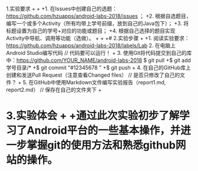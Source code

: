  1.实验要求 + + +1. 在Issues中创建自己的选题：https://github.com/hzuapps/android-labs-2018/issues ； +2. 根据自选题目，编写一个或多个Activity（所有均带上学号前缀，放到自己的Java包下）； +3. 将标题设置为自己的学号+对应的功能或题目； +4. 根据自己选择的题目实现Activity中导航、调用等功能（选做）。 + + +# 2.实验步骤 + +1. 阅读实验要求：https://github.com/hzuapps/android-labs-2018/labels/Lab
2. 在电脑上Android Studio编写代码
// 代码要可以运行！ +
3. 使用Git将代码提交到自己的库中：https://github.com/YOUR_NAME/android-labs-2018
$ git pull +$ git add 学号目录/* +$ git commit "#12345678 " +$ git push +
4. 在自己的GitHub库上创建和发送Pull Request（注意查看Changed files）
// 是否只修改了自己的文件？ +
5. 在GitHub中使用Markdown文件编写实验报告（report1.md, report2.md）
// 保存在自己的文件夹下 +
# 3.实验体会 + +通过此次实验初步了解学习了Android平台的一些基本操作，并进一步掌握git的使用方法和熟悉github网站的操作。
